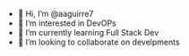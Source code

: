 - 👋 Hi, I’m @aaguirre7
- 👀 I’m interested in DevOPs 
- 🌱 I’m currently learning Full Stack Dev
- 💞️ I’m looking to collaborate on develpments

<!---
aaguirre7/aaguirre7 is a ✨ special ✨ repository because its `README.md` (this file) appears on your GitHub profile.
You can click the Preview link to take a look at your changes.
--->
